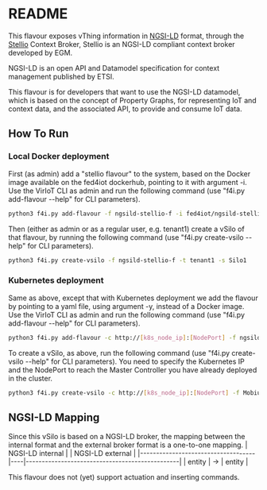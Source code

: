 # README

This flavour exposes vThing information in [NGSI-LD](https://www.etsi.org/deliver/etsi_gs/CIM/001_099/009/01.02.02_60/gs_CIM009v010202p.pdf) format, through the [Stellio](https://github.com/stellio-hub/stellio-context-broker) Context Broker, Stellio is an NGSI-LD compliant context broker developed by EGM.

NGSI-LD is an open API and Datamodel specification for context management published by ETSI.

This flavour is for developers that want to use the NGSI-LD datamodel, which is based on the concept of Property Graphs, for representing IoT and context data, and the associated API, to provide and consume IoT data.


## How To Run

### Local Docker deployment

First (as admin) add a "stellio flavour" to the system, based on the Docker image available on the fed4iot dockerhub, pointing to it with argument -i. Use the VirIoT CLI as admin and run the following command  (use "f4i.py add-flavour --help" for CLI parameters).

```bash  
python3 f4i.py add-flavour -f ngsild-stellio-f -i fed4iot/ngsild-stellio-f:2.2 -d "silo with a Stellio NGSI-LD broker" -s ""
```

Then (either as admin or as a regular user, e.g. tenant1) create a vSilo of that flavour, by running the following command (use "f4i.py create-vsilo --help" for CLI parameters).

```bash  
python3 f4i.py create-vsilo -f ngsild-stellio-f -t tenant1 -s Silo1
```

### Kubernetes deployment

Same as above, except that with Kubernetes deployment we add the flavour by pointing to a yaml file, using argument -y, instead of a Docker image. Use the VirIoT CLI as admin and run the following command  (use "f4i.py add-flavour --help" for CLI parameters).

```bash
python3 f4i.py add-flavour -c http://[k8s_node_ip]:[NodePort] -f ngsild-stellio-f -d "silo with a Stellio NGSI-LD broker" -s "" -y "yaml/flavours-ngsild-stellio.yaml"
```

To create a vSilo, as above, run the following command (use "f4i.py create-vsilo --help" for CLI parameters). You need to specify the Kubernetes IP and the NodePort to reach the Master Controller you have already deployed in the cluster.

```bash
python3 f4i.py create-vsilo -c http://[k8s_node_ip]:[NodePort] -f Mobius-base-actuator-f -t tenant1 -s Silo1  
```


## NGSI-LD Mapping
Since this vSilo is based on a NGSI-LD broker, the mapping between the internal format and the external broker format is a one-to-one mapping.
| NGSI-LD internal                   |    | NGSI-LD external                               |
|------------------------------------|----|------------------------------------------------|
| entity                             | -> | entity                                         |



This flavour does not (yet) support actuation and inserting commands.
